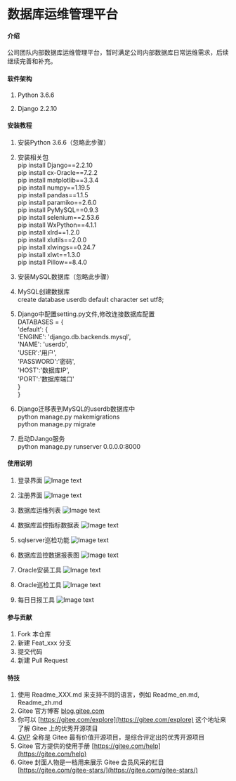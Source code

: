 # 数据库运维管理平台

#### 介绍
公司团队内部数据库运维管理平台，暂时满足公司内部数据库日常运维需求，后续继续完善和补充。

#### 软件架构
1. Python 3.6.6

2. Django 2.2.10


#### 安装教程

1.  安装Python 3.6.6（忽略此步骤）

2.  安装相关包  
pip install Django==2.2.10  
pip install cx-Oracle==7.2.2  
pip install matplotlib==3.3.4  
pip install numpy==1.19.5  
pip install pandas==1.1.5  
pip install paramiko==2.6.0  
pip install PyMySQL==0.9.3  
pip install selenium==2.53.6  
pip install WxPython==4.1.1  
pip install xlrd==1.2.0  
pip install xlutils==2.0.0  
pip install xlwings==0.24.7  
pip install xlwt==1.3.0  
pip install Pillow==8.4.0  

3.  安装MySQL数据库（忽略此步骤）  

4. MySQL创建数据库  
    create database userdb default character set utf8;  

5. Django中配置setting.py文件,修改连接数据库配置  
    DATABASES = {  
          'default': {  
              'ENGINE': 'django.db.backends.mysql',  
              'NAME': 'userdb',  
              'USER':'用户',  
              'PASSWORD':'密码',  
              'HOST':'数据库IP',  
              'PORT':'数据库端口'  
          }  
      }  

5. Django迁移表到MySQL的userdb数据库中  
    python manage.py makemigrations  
    python manage.py migrate  

6. 启动DJango服务  
    python manage.py runserver 0.0.0.0:8000  
    

#### 使用说明  

1. 登录界面 
![Image text](https://gitee.com/code-horse-mi/dbmanage_v4/raw/master/%E5%8A%9F%E8%83%BD%E6%88%AA%E5%9B%BE/%E7%99%BB%E5%BD%95%E5%8A%9F%E8%83%BD.png)

2. 注册界面
![Image text](https://gitee.com/code-horse-mi/dbmanage_v4/raw/master/%E5%8A%9F%E8%83%BD%E6%88%AA%E5%9B%BE/%E6%B3%A8%E5%86%8C%E5%8A%9F%E8%83%BD.png)

3. 数据库运维列表
![Image text](https://gitee.com/code-horse-mi/dbmanage_v4/raw/master/%E5%8A%9F%E8%83%BD%E6%88%AA%E5%9B%BE/%E6%95%B0%E6%8D%AE%E5%BA%93%E8%BF%90%E7%BB%B4%E5%88%97%E8%A1%A8.png)

4. 数据库监控指标数据表
![Image text](https://gitee.com/code-horse-mi/dbmanage_v4/raw/master/%E5%8A%9F%E8%83%BD%E6%88%AA%E5%9B%BE/%E6%95%B0%E6%8D%AE%E5%BA%93%E7%9B%91%E6%8E%A7%E6%8C%87%E6%A0%87%E6%95%B0%E6%8D%AE%E8%A1%A8.png)

5. sqlserver巡检功能
![Image text](https://gitee.com/code-horse-mi/dbmanage_v4/raw/master/%E5%8A%9F%E8%83%BD%E6%88%AA%E5%9B%BE/sqlserver%E5%B7%A1%E6%A3%80.png)

6. 数据库监控数据报表图
![Image text](https://gitee.com/code-horse-mi/dbmanage_v4/raw/master/%E5%8A%9F%E8%83%BD%E6%88%AA%E5%9B%BE/%E7%9B%91%E6%8E%A7%E6%95%B0%E6%8D%AE%E6%8A%A5%E8%A1%A8%E5%8A%9F%E8%83%BD.png)

7. Oracle安装工具
![Image text](https://gitee.com/code-horse-mi/dbmanage_v4/raw/master/%E5%8A%9F%E8%83%BD%E6%88%AA%E5%9B%BE/%E6%95%B0%E6%8D%AE%E5%BA%93%E5%AE%89%E8%A3%85%E5%B7%A5%E5%85%B7.png)

8. Oracle巡检工具
![Image text](https://gitee.com/code-horse-mi/dbmanage_v4/raw/master/%E5%8A%9F%E8%83%BD%E6%88%AA%E5%9B%BE/oracle%E5%B7%A5%E5%85%B7.png)

9. 每日日报工具
![Image text](https://gitee.com/code-horse-mi/dbmanage_v4/raw/master/%E5%8A%9F%E8%83%BD%E6%88%AA%E5%9B%BE/%E6%AF%8F%E6%97%A5%E6%97%A5%E6%8A%A5%E5%B7%A5%E5%85%B7.png)


#### 参与贡献

1.  Fork 本仓库
2.  新建 Feat_xxx 分支
3.  提交代码
4.  新建 Pull Request


#### 特技

1.  使用 Readme\_XXX.md 来支持不同的语言，例如 Readme\_en.md, Readme\_zh.md
2.  Gitee 官方博客 [blog.gitee.com](https://blog.gitee.com)
3.  你可以 [https://gitee.com/explore](https://gitee.com/explore) 这个地址来了解 Gitee 上的优秀开源项目
4.  [GVP](https://gitee.com/gvp) 全称是 Gitee 最有价值开源项目，是综合评定出的优秀开源项目
5.  Gitee 官方提供的使用手册 [https://gitee.com/help](https://gitee.com/help)
6.  Gitee 封面人物是一档用来展示 Gitee 会员风采的栏目 [https://gitee.com/gitee-stars/](https://gitee.com/gitee-stars/)
